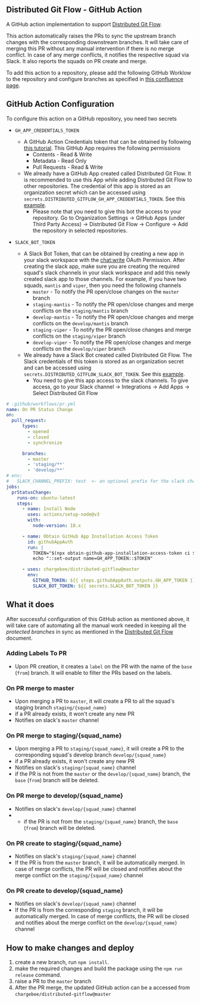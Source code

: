 ## Distributed Git Flow - GitHub Action

A GitHub action implementation to support [Distributed Git Flow](docs/distributed-gitflow.md). 

This action automatically raises the PRs to sync the upstream branch changes with the corresponding downstream branches. It will take care of merging this PR without any 
manual intervention if there is no merge conflict. In case of any merge conflicts, it notifies the respective squad via Slack. It also reports the squads on PR create and merge.

To add this action to a repository, please add the following GitHub Worklow to the repository and configure branches as specified in [this confluence page](https://mychargebee.atlassian.net/wiki/spaces/~936350833/pages/2855272524/Distributed+Git+Flow+-+New+SQUAD+onboarding+checklist).


## GitHub Action Configuration

To configure this action on a GitHub repository, you need two secrets

* `GH_APP_CREDENTIALS_TOKEN`
  - A GitHub Action Credentials token that can be obtained by following [this tutorial](https://dev.to/dtinth/authenticating-as-a-github-app-in-a-github-actions-workflow-27co). This GitHub App requires the following permissions
    - Contents - Read & Write
    - Metadata - Read Only
    - Pull Requests - Read & Write
  - We already have a GitHub App created called Distributed Git Flow. It is recommended to use this App while adding Distributed Git Flow to other repositories. The credential of this app is stored as an organization secret which can be accessed using `secrets.DISTRIBUTED_GITFLOW_GH_APP_CREDENTIALS_TOKEN`. See this [example](https://github.com/chargebee/chargebee-integration/blob/master/.github/workflows/pr.yml#L27).
    - Please note that you need to give this bot the access to your repository. Go to Organization Settings &#8594; GitHub Apps (under Third Party Access) &#8594; Distributed Git Flow &#8594; Configure &#8594; Add the repository in selected repositories.

* `SLACK_BOT_TOKEN`
  - A Slack Bot Token, that can be obtained by creating a new app in your slack workspace with the [chat:write](https://api.slack.com/scopes/chat:write) OAuth Permission. After creating the slack app, make sure you are creating the required squad's slack channels in your slack workspace and add this newly created slack app to those channels. For example, if you have two squads, `mantis` and `viper`, then you need the following channels
      - `master` - To notify the PR open/close changes on the `master` branch
      - `staging-mantis` - To notify the PR open/close changes and merge conflicts on the `staging/mantis` branch
      - `develop-mantis` - To notify the PR open/close changes and merge conflicts on the `develop/mantis` branch
      - `staging-viper` - To notify the PR open/close changes and merge conflicts on the `staging/viper` branch
      - `develop-viper` - To notify the PR open/close changes and merge conflicts on the `develop/viper` branch
  - We already have a Slack Bot created called Distributed Git Flow. The Slack credentials of this token is stored as an organization secret and can be accessed using `secrets.DISTRIBUTED_GITFLOW_SLACK_BOT_TOKEN`. See this [example](https://github.com/chargebee/chargebee-integration/blob/master/.github/workflows/pr.yml#L32).
    - You need to give this app access to the slack channels. To give access, go to your Slack channel &#8594; Integrations &#8594; Add Apps &#8594; Select Distributed Git Flow  

```yaml
# .github/workflows/pr.yml
name: On PR Status Change
on:
  pull_request:
      types:
        - opened
        - closed
        - synchronize 

      branches:  
        - master  
        - 'staging/**'
        - 'develop/**'
# env:
#   SLACK_CHANNEL_PREFIX: test  <- an optional prefix for the slack channel names. Eg. test-staging-mantis, test-develop-viper
jobs:
  prStatusChange:
    runs-on: ubuntu-latest
    steps:
      - name: Install Node
        uses: actions/setup-node@v3
        with:
          node-version: 18.x

      - name: Obtain GitHub App Installation Access Token
        id: githubAppAuth
        run: |
          TOKEN="$(npx obtain-github-app-installation-access-token ci ${{ secrets.GH_APP_CREDENTIALS_TOKEN }})"
          echo "::set-output name=GH_APP_TOKEN::$TOKEN"

      - uses: chargebee/distributed-gitflow@master
        env:
          GITHUB_TOKEN: ${{ steps.githubAppAuth.outputs.GH_APP_TOKEN }}
          SLACK_BOT_TOKEN: ${{ secrets.SLACK_BOT_TOKEN }}
```

## What it does

After successful configuration of this GitHub action as mentioned above, it will take care of automating all the manual work needed in keeping all the *protected branches* in sync as mentioned in the [Distributed Git Flow](docs/distributed-gitflow.md) document.

### Adding Labels To PR
- Upon PR creation, it creates a `label` on the PR with the name of the `base` (`from`) branch. It will enable to filter the PRs based on the labels.  

### On PR merge to master
- Upon merging a PR to `master`, it will create a PR to all the squad's staging branch `staging/{squad_name}`
- if a PR already exists, it won't create any new PR
- Notifies on slack's `master` channel

### On PR merge to staging/{squad_name}
- Upon merging a PR to `staging/{squad_name}`, it will create a PR to the corresponding squad's develop branch `develop/{squad_name}`
- if a PR already exists, it won't create any new PR
- Notifies on slack's `staging/{squad_name}` channel
- if the PR is not from the `master` or the `develop/{squad_name}` branch, the `base` (`from`) branch will be deleted.

### On PR merge to develop/{squad_name}
- Notifies on slack's `develop/{squad_name}` channel
- - if the PR is not from the `staging/{squad_name}` branch, the `base` (`from`) branch will be deleted.

### On PR create to staging/{squad_name}
- Notifies on slack's `staging/{squad_name}` channel
- If the PR is from the `master` branch, it will be automatically merged. In case of merge conflicts, the PR will be closed and notifies about the merge conflict on the `staging/{squad_name}` channel

### On PR create to develop/{squad_name}
- Notifies on slack's `develop/{squad_name}` channel
- If the PR is from the corresponding `staging` branch, it will be automatically merged. In case of merge conflicts, the PR will be closed and notifies about the merge conflict on the `develop/{squad_name}` channel


## How to make changes and deploy
1. create a new branch, run `npm install`.
2. make the required changes and build the package using the `npm run release` command.
3. raise a PR to the `master` branch
4. After the PR merge, the updated GitHub action can be a accessed from `chargebee/distributed-gitflow@master` 
